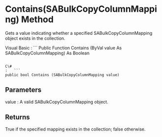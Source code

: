 <!-- loio3c0e46856c5f10148b8fd8cdcc1fa5f2 -->

# Contains\(SABulkCopyColumnMapping\) Method

Gets a value indicating whether a specified SABulkCopyColumnMapping object exists in the collection.



Visual Basic
:   ```
Public Function Contains (ByVal value As SABulkCopyColumnMapping) As Boolean
```

C\#
:   ```
public bool Contains (SABulkCopyColumnMapping value)
```



## Parameters

value
:   A valid SABulkCopyColumnMapping object.



## Returns

True if the specified mapping exists in the collection; false otherwise.


